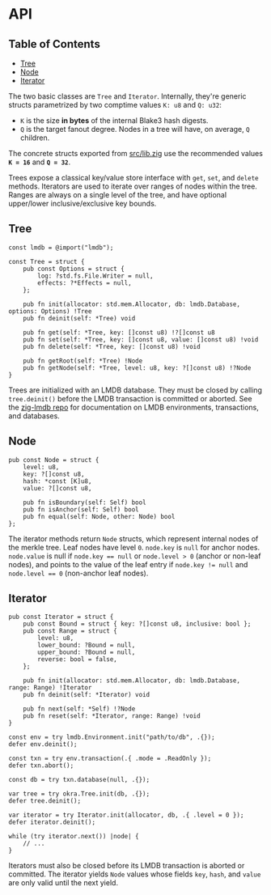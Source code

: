 # API

## Table of Contents

- [Tree](#tree)
- [Node](#node)
- [Iterator](#iterator)

The two basic classes are `Tree` and `Iterator`. Internally, they're generic structs parametrized by two comptime values `K: u8` and `Q: u32`:

- `K` is the size **in bytes** of the internal Blake3 hash digests.
- `Q` is the target fanout degree. Nodes in a tree will have, on average, `Q` children.

The concrete structs exported from [src/lib.zig](src/lib.zig) use the recommended values **`K = 16`** and **`Q = 32`**.

Trees expose a classical key/value store interface with `get`, `set`, and `delete` methods. Iterators are used to iterate over ranges of nodes within the tree. Ranges are always on a single level of the tree, and have optional upper/lower inclusive/exclusive key bounds.

## Tree

```zig
const lmdb = @import("lmdb");

const Tree = struct {
    pub const Options = struct {
        log: ?std.fs.File.Writer = null,
        effects: ?*Effects = null,
    };

    pub fn init(allocator: std.mem.Allocator, db: lmdb.Database, options: Options) !Tree
    pub fn deinit(self: *Tree) void

    pub fn get(self: *Tree, key: []const u8) !?[]const u8
    pub fn set(self: *Tree, key: []const u8, value: []const u8) !void
    pub fn delete(self: *Tree, key: []const u8) !void

    pub fn getRoot(self: *Tree) !Node
    pub fn getNode(self: *Tree, level: u8, key: ?[]const u8) !?Node
}
```

Trees are initialized with an LMDB database. They must be closed by calling `tree.deinit()` before the LMDB transaction is committed or aborted. See the [zig-lmdb repo](https://github.com/canvasxyz/zig-lmdb) for documentation on LMDB environments, transactions, and databases.

## Node

```zig
pub const Node = struct {
    level: u8,
    key: ?[]const u8,
    hash: *const [K]u8,
    value: ?[]const u8,

    pub fn isBoundary(self: Self) bool
    pub fn isAnchor(self: Self) bool
    pub fn equal(self: Node, other: Node) bool
};
```

The iterator methods return `Node` structs, which represent internal nodes of the merkle tree. Leaf nodes have level `0`. `node.key` is `null` for anchor nodes. `node.value` is null if `node.key == null` or `node.level > 0` (anchor or non-leaf nodes), and points to the value of the leaf entry if `node.key != null` and `node.level == 0` (non-anchor leaf nodes).

## Iterator

```zig
pub const Iterator = struct {
    pub const Bound = struct { key: ?[]const u8, inclusive: bool };
    pub const Range = struct {
        level: u8,
        lower_bound: ?Bound = null,
        upper_bound: ?Bound = null,
        reverse: bool = false,
    };

    pub fn init(allocator: std.mem.Allocator, db: lmdb.Database, range: Range) !Iterator
    pub fn deinit(self: *Iterator) void

    pub fn next(self: *Self) !?Node
    pub fn reset(self: *Iterator, range: Range) !void
}
```

```zig
const env = try lmdb.Environment.init("path/to/db", .{});
defer env.deinit();

const txn = try env.transaction(.{ .mode = .ReadOnly });
defer txn.abort();

const db = try txn.database(null, .{});

var tree = try okra.Tree.init(db, .{});
defer tree.deinit();

var iterator = try Iterator.init(allocator, db, .{ .level = 0 });
defer iterator.deinit();

while (try iterator.next()) |node| {
    // ...
}
```

Iterators must also be closed before its LMDB transaction is aborted or committed. The iterator yields `Node` values whose fields `key`, `hash`, and `value` are only valid until the next yield.
